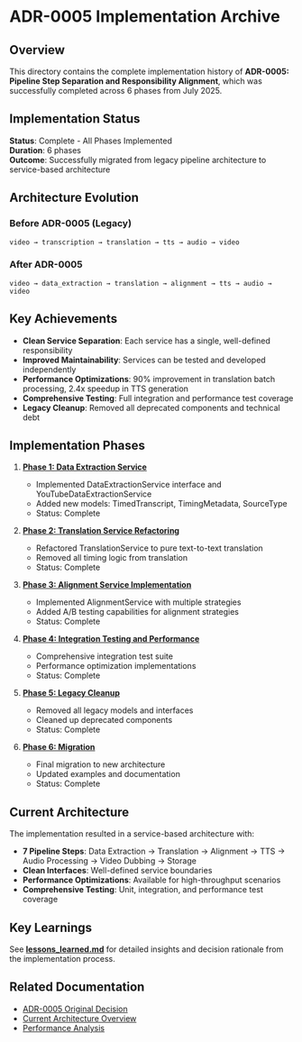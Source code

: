 # ADR-0005 Implementation Archive

## Overview

This directory contains the complete implementation history of **ADR-0005: Pipeline Step Separation and Responsibility Alignment**, which was successfully completed across 6 phases from July 2025.

## Implementation Status

**Status**: Complete - All Phases Implemented  
**Duration**: 6 phases  
**Outcome**: Successfully migrated from legacy pipeline architecture to service-based architecture

## Architecture Evolution

### Before ADR-0005 (Legacy)
```
video → transcription → translation → tts → audio → video
```

### After ADR-0005
```
video → data_extraction → translation → alignment → tts → audio → video
```

## Key Achievements

- **Clean Service Separation**: Each service has a single, well-defined responsibility
- **Improved Maintainability**: Services can be tested and developed independently
- **Performance Optimizations**: 90% improvement in translation batch processing, 2.4x speedup in TTS generation
- **Comprehensive Testing**: Full integration and performance test coverage
- **Legacy Cleanup**: Removed all deprecated components and technical debt

## Implementation Phases

1. **[Phase 1: Data Extraction Service](./phase_1_data_extraction.md)**
   - Implemented DataExtractionService interface and YouTubeDataExtractionService
   - Added new models: TimedTranscript, TimingMetadata, SourceType
   - Status: Complete

2. **[Phase 2: Translation Service Refactoring](./phase_2_translation_refactoring.md)**
   - Refactored TranslationService to pure text-to-text translation
   - Removed all timing logic from translation
   - Status: Complete

3. **[Phase 3: Alignment Service Implementation](./phase_3_alignment_service.md)**
   - Implemented AlignmentService with multiple strategies
   - Added A/B testing capabilities for alignment strategies
   - Status: Complete

4. **[Phase 4: Integration Testing and Performance](./phase_4_integration_performance.md)**
   - Comprehensive integration test suite
   - Performance optimization implementations
   - Status: Complete

5. **[Phase 5: Legacy Cleanup](./phase_5_legacy_cleanup.md)**
   - Removed all legacy models and interfaces
   - Cleaned up deprecated components
   - Status: Complete

6. **[Phase 6: Migration](./phase_6_migration.md)**
   - Final migration to new architecture
   - Updated examples and documentation
   - Status: Complete

## Current Architecture

The implementation resulted in a service-based architecture with:

- **7 Pipeline Steps**: Data Extraction → Translation → Alignment → TTS → Audio Processing → Video Dubbing → Storage
- **Clean Interfaces**: Well-defined service boundaries
- **Performance Optimizations**: Available for high-throughput scenarios
- **Comprehensive Testing**: Unit, integration, and performance test coverage

## Key Learnings

See **[lessons_learned.md](./lessons_learned.md)** for detailed insights and decision rationale from the implementation process.

## Related Documentation

- [ADR-0005 Original Decision](../../adr/0005-pipeline-step-separation-and-responsibility-alignment.md)
- [Current Architecture Overview](../current_architecture.md)
- [Performance Analysis](../../performance_analysis_phase4.md)